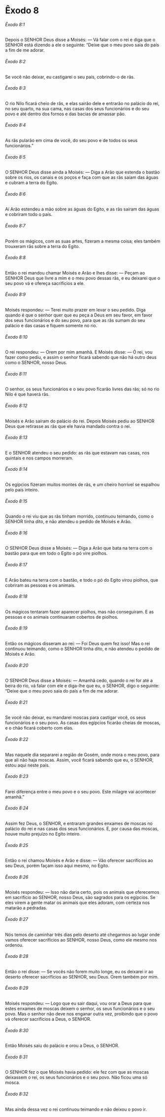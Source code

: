# Êxodo 8

###### Êxodo 8:1

Depois o SENHOR Deus disse a Moisés: — Vá falar com o rei e diga que o SENHOR está dizendo a ele o seguinte: “Deixe que o meu povo saia do país a fim de me adorar.

###### Êxodo 8:2

Se você não deixar, eu castigarei o seu país, cobrindo-o de rãs.

###### Êxodo 8:3

O rio Nilo ficará cheio de rãs, e elas sairão dele e entrarão no palácio do rei, no seu quarto, na sua cama, nas casas dos seus funcionários e do seu povo e até dentro dos fornos e das bacias de amassar pão.

###### Êxodo 8:4

As rãs pularão em cima de você, do seu povo e de todos os seus funcionários.”

###### Êxodo 8:5

O SENHOR Deus disse ainda a Moisés: — Diga a Arão que estenda o bastão sobre os rios, os canais e os poços e faça com que as rãs saiam das águas e cubram a terra do Egito.

###### Êxodo 8:6

Aí Arão estendeu a mão sobre as águas do Egito, e as rãs saíram das águas e cobriram todo o país.

###### Êxodo 8:7

Porém os mágicos, com as suas artes, fizeram a mesma coisa; eles também trouxeram rãs sobre a terra do Egito.

###### Êxodo 8:8

Então o rei mandou chamar Moisés e Arão e lhes disse: — Peçam ao SENHOR Deus que livre a mim e o meu povo dessas rãs, e eu deixarei que o seu povo vá e ofereça sacrifícios a ele.

###### Êxodo 8:9

Moisés respondeu: — Terei muito prazer em levar o seu pedido. Diga quando é que o senhor quer que eu peça a Deus em seu favor, em favor dos seus funcionários e do seu povo, para que as rãs sumam do seu palácio e das casas e fiquem somente no rio.

###### Êxodo 8:10

O rei respondeu: — Orem por mim amanhã. E Moisés disse: — Ó rei, vou fazer como pediu, e assim o senhor ficará sabendo que não há outro deus como o SENHOR, nosso Deus.

###### Êxodo 8:11

O senhor, os seus funcionários e o seu povo ficarão livres das rãs; só no rio Nilo é que haverá rãs.

###### Êxodo 8:12

Moisés e Arão saíram do palácio do rei. Depois Moisés pediu ao SENHOR Deus que retirasse as rãs que ele havia mandado contra o rei.

###### Êxodo 8:13

E o SENHOR atendeu o seu pedido: as rãs que estavam nas casas, nos quintais e nos campos morreram.

###### Êxodo 8:14

Os egípcios fizeram muitos montes de rãs, e um cheiro horrível se espalhou pelo país inteiro.

###### Êxodo 8:15

Quando o rei viu que as rãs tinham morrido, continuou teimando, como o SENHOR tinha dito, e não atendeu o pedido de Moisés e Arão.

###### Êxodo 8:16

O SENHOR Deus disse a Moisés: — Diga a Arão que bata na terra com o bastão para que em todo o Egito o pó vire piolhos.

###### Êxodo 8:17

E Arão bateu na terra com o bastão, e todo o pó do Egito virou piolhos, que cobriram as pessoas e os animais.

###### Êxodo 8:18

Os mágicos tentaram fazer aparecer piolhos, mas não conseguiram. E as pessoas e os animais continuaram cobertos de piolhos.

###### Êxodo 8:19

Então os mágicos disseram ao rei: — Foi Deus quem fez isso! Mas o rei continuou teimando, como o SENHOR tinha dito, e não atendeu o pedido de Moisés e Arão.

###### Êxodo 8:20

O SENHOR Deus disse a Moisés: — Amanhã cedo, quando o rei for até a beira do rio, vá falar com ele e diga-lhe que eu, o SENHOR, digo o seguinte: “Deixe que o meu povo saia do país a fim de me adorar.

###### Êxodo 8:21

Se você não deixar, eu mandarei moscas para castigar você, os seus funcionários e o seu povo. As casas dos egípcios ficarão cheias de moscas, e o chão ficará coberto com elas.

###### Êxodo 8:22

Mas naquele dia separarei a região de Gosém, onde mora o meu povo, para que ali não haja moscas. Assim, você ficará sabendo que eu, o SENHOR, estou aqui neste país.

###### Êxodo 8:23

Farei diferença entre o meu povo e o seu povo. Este milagre vai acontecer amanhã.”

###### Êxodo 8:24

Assim fez Deus, o SENHOR, e entraram grandes enxames de moscas no palácio do rei e nas casas dos seus funcionários. E, por causa das moscas, houve muito prejuízo no Egito inteiro.

###### Êxodo 8:25

Então o rei chamou Moisés e Arão e disse: — Vão oferecer sacrifícios ao seu Deus, porém façam isso aqui mesmo, no Egito.

###### Êxodo 8:26

Moisés respondeu: — Isso não daria certo, pois os animais que oferecemos em sacrifício ao SENHOR, nosso Deus, são sagrados para os egípcios. Se eles virem a gente matar os animais que eles adoram, com certeza nos matarão a pedradas.

###### Êxodo 8:27

Nós temos de caminhar três dias pelo deserto até chegarmos ao lugar onde vamos oferecer sacrifícios ao SENHOR, nosso Deus, como ele mesmo nos ordenou.

###### Êxodo 8:28

Então o rei disse: — Se vocês não forem muito longe, eu os deixarei ir ao deserto oferecer sacrifícios ao SENHOR, seu Deus. Orem também por mim.

###### Êxodo 8:29

Moisés respondeu: — Logo que eu sair daqui, vou orar a Deus para que estes enxames de moscas deixem o senhor, os seus funcionários e o seu povo. Mas o senhor não deve nos enganar outra vez, proibindo que o povo vá oferecer sacrifícios a Deus, o SENHOR.

###### Êxodo 8:30

Então Moisés saiu do palácio e orou a Deus, o SENHOR.

###### Êxodo 8:31

O SENHOR fez o que Moisés havia pedido: ele fez com que as moscas deixassem o rei, os seus funcionários e o seu povo. Não ficou uma só mosca.

###### Êxodo 8:32

Mas ainda dessa vez o rei continuou teimando e não deixou o povo ir.

